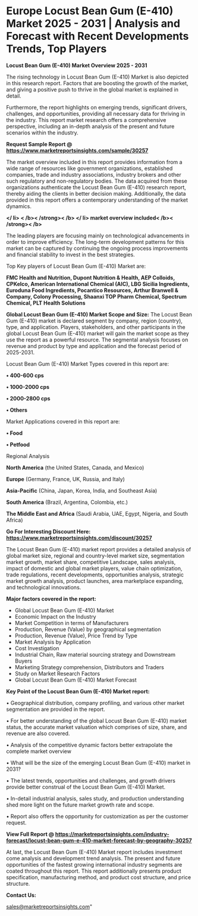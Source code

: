 # Europe Locust Bean Gum (E-410) Market 2025 - 2031 | Analysis and Forecast with Recent Developments Trends, Top Players

<Strong> Locust Bean Gum (E-410) Market Overview 2025 - 2031</strong>

The rising technology in Locust Bean Gum (E-410) Market is also depicted in this research report. Factors that are boosting the growth of the market, and giving a positive push to thrive in the global market is explained in detail.

Furthermore, the report highlights on emerging trends, significant drivers, challenges, and opportunities, providing all necessary data for thriving in the industry. This report market research offers a comprehensive perspective, including an in-depth analysis of the present and future scenarios within the industry.

<strong>Request Sample Report @ <a href=https://www.marketreportsinsights.com/sample/30257>https://www.marketreportsinsights.com/sample/30257</a></strong>

The market overview included in this report provides information from a wide range of resources like government organizations, established companies, trade and industry associations, industry brokers and other such regulatory and non-regulatory bodies. The data acquired from these organizations authenticate the Locust Bean Gum (E-410) research report, thereby aiding the clients in better decision making. Additionally, the data provided in this report offers a contemporary understanding of the market dynamics.

<Strong></ li> < /b>< /strong>< /b> </ li> market overview included< /b>< /strong>< /b></Strong>

The leading players are focusing mainly on technological advancements in order to improve efficiency. The long-term development patterns for this market can be captured by continuing the ongoing process improvements and financial stability to invest in the best strategies.

Top Key players of Locust Bean Gum (E-410) Market are:

<strong>FMC Health and Nutrition, Dupont Nutrition & Health, AEP Colloids, CPKelco, American International Chemical (AIC), LBG Sicilia Ingredients, Euroduna Food Ingredients, Pocantico Resources, Arthur Branwell & Company, Colony Processing, Shaanxi TOP Pharm Chemical, Spectrum Chemical, PLT Health Solutions</strong>

<strong><b>Global Locust Bean Gum (E-410) Market Scope and Size:</b></strong>
The Locust Bean Gum (E-410) market is declared segment by company, region (country), type, and application. Players, stakeholders, and other participants in the global Locust Bean Gum (E-410) market will gain the market scope as they use the report as a powerful resource. The segmental analysis focuses on revenue and product by type and application and the forecast period of 2025-2031.

Locust Bean Gum (E-410) Market Types covered in this report are:

<strong>• 400-600 cps

• 1000-2000 cps

• 2000-2800 cps

• Others</strong>

Market Applications covered in this report are:

<strong>• Food

• Petfood</strong> 

Regional Analysis

<strong>North America</strong> (the United States, Canada, and Mexico)

<strong>Europe</strong> (Germany, France, UK, Russia, and Italy)

<strong>Asia-Pacific</strong> (China, Japan, Korea, India, and Southeast Asia)

<strong>South America</strong> (Brazil, Argentina, Colombia, etc.)

<strong>The Middle East and Africa</strong> (Saudi Arabia, UAE, Egypt, Nigeria, and South Africa)

<strong>Go For Interesting Discount Here: <a href=https://www.marketreportsinsights.com/discount/30257>https://www.marketreportsinsights.com/discount/30257</a></strong>

The Locust Bean Gum (E-410) market report provides a detailed analysis of global market size, regional and country-level market size, segmentation market growth, market share, competitive Landscape, sales analysis, impact of domestic and global market players, value chain optimization, trade regulations, recent developments, opportunities analysis, strategic market growth analysis, product launches, area marketplace expanding, and technological innovations.

<strong><b>Major factors covered in the report:</b></strong>
<ul>
  <li>Global Locust Bean Gum (E-410) Market </li>
  <li>Economic Impact on the Industry</li>
  <li>Market Competition in terms of Manufacturers</li>
  <li>Production, Revenue (Value) by geographical segmentation</li>
  <li>Production, Revenue (Value), Price Trend by Type</li>
  <li>Market Analysis by Application</li>
  <li>Cost Investigation</li>
  <li>Industrial Chain, Raw material sourcing strategy and Downstream Buyers</li>
  <li>Marketing Strategy comprehension, Distributors and Traders</li>
  <li>Study on Market Research Factors</li>
  <li>Global Locust Bean Gum (E-410) Market Forecast</li>
</ul>

<strong><b>Key Point of the Locust Bean Gum (E-410) Market report:</b></strong>

• Geographical distribution, company profiling, and various other market segmentation are provided in the report.

• For better understanding of the global Locust Bean Gum (E-410) market status, the accurate market valuation which comprises of size, share, and revenue are also covered.

• Analysis of the competitive dynamic factors better extrapolate the complete market overview

• What will be the size of the emerging Locust Bean Gum (E-410) market in 2031?

• The latest trends, opportunities and challenges, and growth drivers provide better construal of the Locust Bean Gum (E-410) Market.

• In-detail industrial analysis, sales study, and production understanding shed more light on the future market growth rate and scope.

• Report also offers the opportunity for customization as per the customer request.

<strong><b>View Full Report @ <a href=https://marketreportsinsights.com/industry-forecast/locust-bean-gum-e-410-market-forecast-by-geography-30257>https://marketreportsinsights.com/industry-forecast/locust-bean-gum-e-410-market-forecast-by-geography-30257</a></b></strong>


At last, the Locust Bean Gum (E-410) Market report includes investment come analysis and development trend analysis. The present and future opportunities of the fastest growing international industry segments are coated throughout this report. This report additionally presents product specification, manufacturing method, and product cost structure, and price structure.

<strong>Contact Us:</strong>

sales@marketreportsinsights.com"
